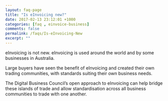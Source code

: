 ```yaml
---
layout: faq-page
title: "Is eInvoicing new?"
date: 2017-02-13 23:12:01 +1000
categories: [faq , einvoice-business]
comments: false
permalink: /faqs/Is-eInvoicing-New
excerpt: ""
---
```

eInvoicing is not new. eInvoicing is used around the world and by some businesses in Australia.

Large buyers have seen the benefit of eInvoicing and created their own trading communities, with standards suiting their own business needs. 

The Digital Business Council’s open approach to eInvoicing can help bridge these islands of trade and allow standardisation across all business communities to trade with one another.

